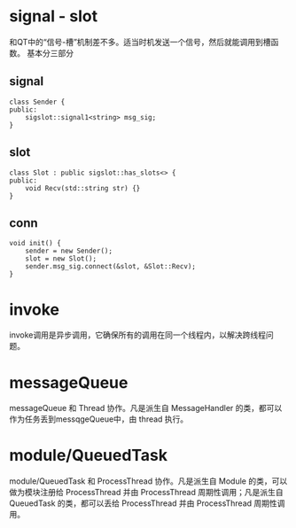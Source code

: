 # signal - slot
和QT中的“信号-槽”机制差不多。适当时机发送一个信号，然后就能调用到槽函数。
基本分三部分
## signal
```
class Sender {
public:
    sigslot::signal1<string> msg_sig;
}
```
## slot
```
class Slot : public sigslot::has_slots<> {
public:
    void Recv(std::string str) {}
}
```
## conn
```
void init() {
    sender = new Sender();
    slot = new Slot();
    sender.msg_sig.connect(&slot, &Slot::Recv);
}
```
# invoke
invoke调用是异步调用，它确保所有的调用在同一个线程内，以解决跨线程问题。
# messageQueue
messageQueue 和 Thread 协作。凡是派生自 MessageHandler 的类，都可以作为任务丢到messqgeQueue中，由 thread 执行。
# module/QueuedTask
module/QueuedTask 和 ProcessThread 协作。凡是派生自 Module 的类，可以做为模块注册给 ProcessThread 并由 ProcessThread 周期性调用；凡是派生自 QueuedTask 的类，都可以丢给 ProcessThread 并由 ProcessThread 周期性调用。